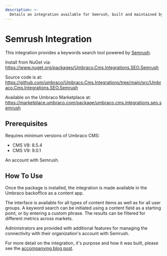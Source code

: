 ```yaml
---
description: >-
  Details an integration available for Semrush, built and maintained by Umbraco HQ.
---
```


# Semrush Integration

This integration provides a keywords search tool powered by [Semrush](https://www.semrush.com/).

Install from NuGet via:
https://www.nuget.org/packages/Umbraco.Cms.Integrations.SEO.Semrush

Source code is at:
https://github.com/umbraco/Umbraco.Cms.Integrations/tree/main/src/Umbraco.Cms.Integrations.SEO.Semrush

Available on the Umbraco Marketplace at:
https://marketplace.umbraco.com/package/umbraco.cms.integrations.seo.semrush

## Prerequisites

Requires minimum versions of Umbraco CMS:
- CMS V8: 8.5.4
- CMS V9: 9.0.1

An account with Semrush.

## How To Use

Once the package is installed, the integration is made available in the Umbraco backoffice as a content app.

The interface is available for all types of content items as well as for all user groups.  A keyword search can be initiated using a content field as a starting point, or by entering a custom phrase.  The results can be filtered for different metrics across markets.

Administrators are provided with additional features for managing the connectivity with their organization's account with Semrush.

For more detail on the integration, it's purpose and how it was built, please see the [accompanying blog post](https://umbraco.com/blog/integrating-umbraco-cms-with-semrush/).